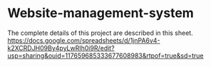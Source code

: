 # Website-management-system
 
The complete details of this project are described in this sheet.
https://docs.google.com/spreadsheets/d/1jnPA6v4-k2XCRDJH09By4pyLwRIh0i9R/edit?usp=sharing&ouid=117659685333677608983&rtpof=true&sd=true

